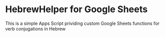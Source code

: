 # HebrewHelper for Google Sheets

This is a simple Apps Script prividing custom Google Sheets functions for verb conjugations in Hebrew